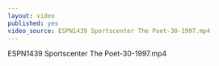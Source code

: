 ```yaml
---
layout: video
published: yes
video_source: ESPN1439 Sportscenter The Poet-30-1997.mp4
---
```

ESPN1439 Sportscenter The Poet-30-1997.mp4

